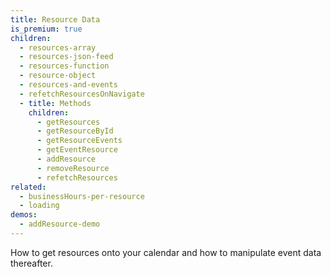 ```yaml
---
title: Resource Data
is_premium: true
children:
  - resources-array
  - resources-json-feed
  - resources-function
  - resource-object
  - resources-and-events
  - refetchResourcesOnNavigate
  - title: Methods
    children:
      - getResources
      - getResourceById
      - getResourceEvents
      - getEventResource
      - addResource
      - removeResource
      - refetchResources
related:
  - businessHours-per-resource
  - loading
demos:
  - addResource-demo
---
```


How to get resources onto your calendar and how to manipulate event data thereafter.

